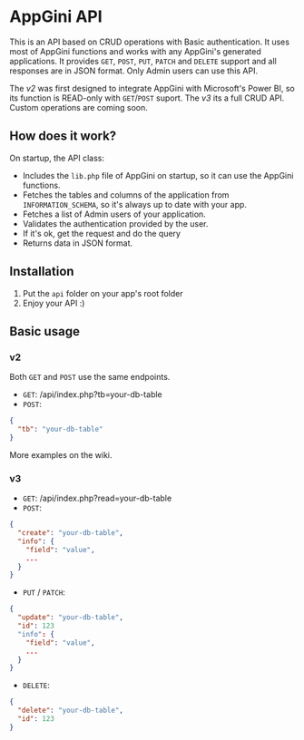 # AppGini API
This is an API based on CRUD operations with Basic authentication. It uses most of AppGini functions and works with any AppGini's generated applications. It provides ```GET```, ```POST```, ```PUT```, ```PATCH``` and ```DELETE``` support and all responses are in JSON format. Only Admin users can use this API.

The _v2_ was first designed to integrate AppGini with Microsoft's Power BI, so its function is READ-only with ```GET```/```POST``` suport. The _v3_ its a full CRUD API. Custom operations are coming soon.

## How does it work?
On startup, the API class:
- Includes the ```lib.php``` file of AppGini on startup, so it can use the AppGini functions.
- Fetches the tables and columns of the application from ```INFORMATION_SCHEMA```, so it's always up to date with your app.
- Fetches a list of Admin users of your application.
- Validates the authentication provided by the user.
- If it's ok, get the request and do the query
- Returns data in JSON format.

## Installation
1) Put the ```api``` folder on your app's root folder
2) Enjoy your API :)

## Basic usage

### v2
Both ```GET``` and ```POST``` use the same endpoints.

- ```GET```: /api/index.php?tb=your-db-table
- ```POST```:
```json
{
  "tb": "your-db-table"
}
```

More examples on the wiki.

### v3

- ```GET```: /api/index.php?read=your-db-table
- ```POST```:
```json
{
  "create": "your-db-table",
  "info": {
    "field": "value",
    ...
  }
}
```
- ```PUT``` / ```PATCH```:
```json
{
  "update": "your-db-table",
  "id": 123
  "info": {
    "field": "value",
    ...
  }
}
```
- ```DELETE```:
```json
{
  "delete": "your-db-table",
  "id": 123
}
```
